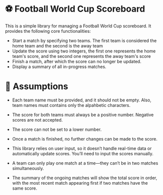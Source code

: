  
# ⚽ Football World Cup Scoreboard
 
This is a simple library for managing a Football World Cup scoreboard. It provides the following core functionalities:

  - Start a match by specifying two teams. The first team is considered the home team and the second is the away team
  - Update the score using two integers, the first one represents the home team's score, and the second one represents the away team's score
  - Finish a match, after which the score can no longer be updated.
  - Display a summary of all in-progress matches.

# 🤔 Assumptions

- Each team name must be provided, and it should not be empty. Also, team names must contains only the alpahbetic characters.

- The score for both teams must always be a positive number. Negative scores are not accepted.

- The score can not be set to a lower number.

- Once a match is finished, no further changes can be made to the score.

- This library relies on user input, so it doesn’t handle real-time data or automatically update scores. You’ll need to input the scores manually.

- A team can only play one match at a time—they can’t be in two matches simultaneously.

- The summary of the ongoing matches will show the total score in order, with the most recent match appearing first if two matches have the same score.
